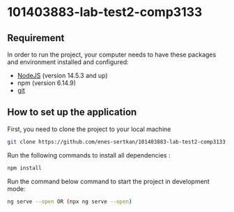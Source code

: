 # 101403883-lab-test2-comp3133

## Requirement

In order to run the project, your computer needs to have these packages and environment installed and configured:

- [NodeJS](https://choosealicense.com/licenses/mit/) (version 14.5.3 and up)
- npm (version 6.14.9)
- [git](https://git-scm.com/downloads)

## How to set up the application

First, you need to clone the project to your local machine

```bash
git clone https://github.com/enes-sertkan/101403883-lab-test2-comp3133.git
```

Run the following commands to install all dependencies :

```bash
npm install
```

Run the command below command to start the project in development mode:

```bash
ng serve --open OR (npx ng serve --open)
```

